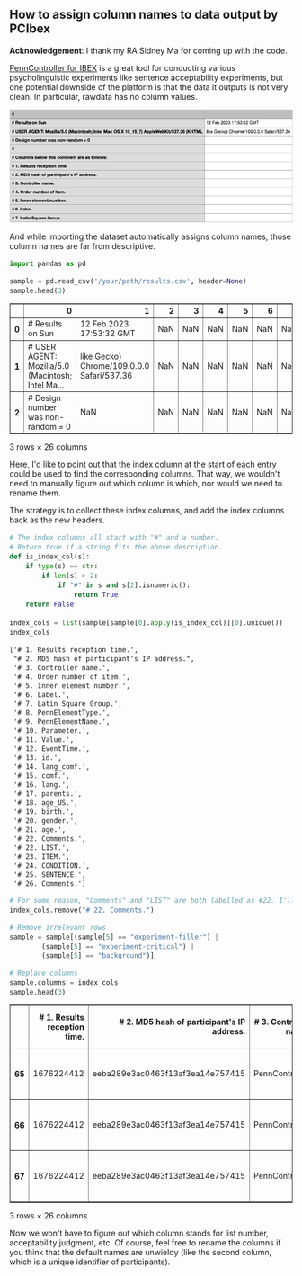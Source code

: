 ## How to assign column names to data output by PCIbex

**Acknowledgement**: I thank my RA Sidney Ma for coming up with the code.

[PennController for IBEX](https://doc.pcibex.net/) is a great tool for conducting various psycholinguistic experiments like sentence acceptability experiments, but one potential downside of the platform is that the data it outputs is not very clean. In particular, rawdata has no column values.

![](./rawdata.png)

And while importing the dataset automatically assigns column names, those column names are far from descriptive.


```python
import pandas as pd
```


```python
sample = pd.read_csv('/your/path/results.csv', header=None)
sample.head(3)
```




<div>
<style scoped>
    .dataframe tbody tr th:only-of-type {
        vertical-align: middle;
    }

    .dataframe tbody tr th {
        vertical-align: top;
    }

    .dataframe thead th {
        text-align: right;
    }
</style>
<table border="1" class="dataframe">
  <thead>
    <tr style="text-align: right;">
      <th></th>
      <th>0</th>
      <th>1</th>
      <th>2</th>
      <th>3</th>
      <th>4</th>
      <th>5</th>
      <th>6</th>
      <th>7</th>
      <th>8</th>
      <th>9</th>
      <th>...</th>
      <th>16</th>
      <th>17</th>
      <th>18</th>
      <th>19</th>
      <th>20</th>
      <th>21</th>
      <th>22</th>
      <th>23</th>
      <th>24</th>
      <th>25</th>
    </tr>
  </thead>
  <tbody>
    <tr>
      <th>0</th>
      <td># Results on Sun</td>
      <td>12 Feb 2023 17:53:32 GMT</td>
      <td>NaN</td>
      <td>NaN</td>
      <td>NaN</td>
      <td>NaN</td>
      <td>NaN</td>
      <td>NaN</td>
      <td>NaN</td>
      <td>NaN</td>
      <td>...</td>
      <td>NaN</td>
      <td>NaN</td>
      <td>NaN</td>
      <td>NaN</td>
      <td>NaN</td>
      <td>NaN</td>
      <td>NaN</td>
      <td>NaN</td>
      <td>NaN</td>
      <td>NaN</td>
    </tr>
    <tr>
      <th>1</th>
      <td># USER AGENT: Mozilla/5.0 (Macintosh; Intel Ma...</td>
      <td>like Gecko) Chrome/109.0.0.0 Safari/537.36</td>
      <td>NaN</td>
      <td>NaN</td>
      <td>NaN</td>
      <td>NaN</td>
      <td>NaN</td>
      <td>NaN</td>
      <td>NaN</td>
      <td>NaN</td>
      <td>...</td>
      <td>NaN</td>
      <td>NaN</td>
      <td>NaN</td>
      <td>NaN</td>
      <td>NaN</td>
      <td>NaN</td>
      <td>NaN</td>
      <td>NaN</td>
      <td>NaN</td>
      <td>NaN</td>
    </tr>
    <tr>
      <th>2</th>
      <td># Design number was non-random = 0</td>
      <td>NaN</td>
      <td>NaN</td>
      <td>NaN</td>
      <td>NaN</td>
      <td>NaN</td>
      <td>NaN</td>
      <td>NaN</td>
      <td>NaN</td>
      <td>NaN</td>
      <td>...</td>
      <td>NaN</td>
      <td>NaN</td>
      <td>NaN</td>
      <td>NaN</td>
      <td>NaN</td>
      <td>NaN</td>
      <td>NaN</td>
      <td>NaN</td>
      <td>NaN</td>
      <td>NaN</td>
    </tr>
  </tbody>
</table>
<p>3 rows × 26 columns</p>
</div>



Here, I'd like to point out that the index column at the start of each entry could be used to find the corresponding columns. That way, we wouldn't need to manually figure out which column is which, nor would we need to rename them.

The strategy is to collect these index columns, and add the index columns back as the new headers.


```python
# The index columns all start with "#" and a number.
# Return true if a string fits the above description.
def is_index_col(s):
    if type(s) == str:
        if len(s) > 2:
            if "#" in s and s[2].isnumeric():
                return True
    return False

index_cols = list(sample[sample[0].apply(is_index_col)][0].unique())
index_cols
```




    ['# 1. Results reception time.',
     "# 2. MD5 hash of participant's IP address.",
     '# 3. Controller name.',
     '# 4. Order number of item.',
     '# 5. Inner element number.',
     '# 6. Label.',
     '# 7. Latin Square Group.',
     '# 8. PennElementType.',
     '# 9. PennElementName.',
     '# 10. Parameter.',
     '# 11. Value.',
     '# 12. EventTime.',
     '# 13. id.',
     '# 14. lang_comf.',
     '# 15. comf.',
     '# 16. lang.',
     '# 17. parents.',
     '# 18. age_US.',
     '# 19. birth.',
     '# 20. gender.',
     '# 21. age.',
     '# 22. Comments.',
     '# 22. LIST.',
     '# 23. ITEM.',
     '# 24. CONDITION.',
     '# 25. SENTENCE.',
     '# 26. Comments.']




```python
# For some reason, "Comments" and "LIST" are both labelled as #22. I'll remove "comments" manually.
index_cols.remove("# 22. Comments.")
```


```python
# Remove irrelevant rows
sample = sample[(sample[5] == "experiment-filler") | 
        (sample[5] == "experiment-critical") | 
        (sample[5] == "background")]
```


```python
# Replace columns
sample.columns = index_cols
sample.head(3)
```




<div>
<style scoped>
    .dataframe tbody tr th:only-of-type {
        vertical-align: middle;
    }

    .dataframe tbody tr th {
        vertical-align: top;
    }

    .dataframe thead th {
        text-align: right;
    }
</style>
<table border="1" class="dataframe">
  <thead>
    <tr style="text-align: right;">
      <th></th>
      <th># 1. Results reception time.</th>
      <th># 2. MD5 hash of participant's IP address.</th>
      <th># 3. Controller name.</th>
      <th># 4. Order number of item.</th>
      <th># 5. Inner element number.</th>
      <th># 6. Label.</th>
      <th># 7. Latin Square Group.</th>
      <th># 8. PennElementType.</th>
      <th># 9. PennElementName.</th>
      <th># 10. Parameter.</th>
      <th>...</th>
      <th># 17. parents.</th>
      <th># 18. age_US.</th>
      <th># 19. birth.</th>
      <th># 20. gender.</th>
      <th># 21. age.</th>
      <th># 22. LIST.</th>
      <th># 23. ITEM.</th>
      <th># 24. CONDITION.</th>
      <th># 25. SENTENCE.</th>
      <th># 26. Comments.</th>
    </tr>
  </thead>
  <tbody>
    <tr>
      <th>65</th>
      <td>1676224412</td>
      <td>eeba289e3ac0463f13af3ea14e757415</td>
      <td>PennController</td>
      <td>52.0</td>
      <td>0.0</td>
      <td>experiment-filler</td>
      <td>NaN</td>
      <td>PennController</td>
      <td>53</td>
      <td>_Trial_</td>
      <td>...</td>
      <td>undefined</td>
      <td>undefined</td>
      <td>undefined</td>
      <td>undefined</td>
      <td>undefined</td>
      <td>1</td>
      <td>9.0</td>
      <td>intermediate</td>
      <td>Which teachers are the administrator firing at...</td>
      <td>NaN</td>
    </tr>
    <tr>
      <th>66</th>
      <td>1676224412</td>
      <td>eeba289e3ac0463f13af3ea14e757415</td>
      <td>PennController</td>
      <td>52.0</td>
      <td>0.0</td>
      <td>experiment-filler</td>
      <td>NaN</td>
      <td>PennController</td>
      <td>53</td>
      <td>_Header_</td>
      <td>...</td>
      <td>undefined</td>
      <td>undefined</td>
      <td>undefined</td>
      <td>undefined</td>
      <td>undefined</td>
      <td>1</td>
      <td>9.0</td>
      <td>intermediate</td>
      <td>Which teachers are the administrator firing at...</td>
      <td>NaN</td>
    </tr>
    <tr>
      <th>67</th>
      <td>1676224412</td>
      <td>eeba289e3ac0463f13af3ea14e757415</td>
      <td>PennController</td>
      <td>52.0</td>
      <td>0.0</td>
      <td>experiment-filler</td>
      <td>NaN</td>
      <td>PennController</td>
      <td>53</td>
      <td>_Header_</td>
      <td>...</td>
      <td>undefined</td>
      <td>undefined</td>
      <td>undefined</td>
      <td>undefined</td>
      <td>undefined</td>
      <td>1</td>
      <td>9.0</td>
      <td>intermediate</td>
      <td>Which teachers are the administrator firing at...</td>
      <td>NaN</td>
    </tr>
  </tbody>
</table>
<p>3 rows × 26 columns</p>
</div>



Now we won't have to figure out which column stands for list number, acceptability judgment, etc. Of course, feel free to rename the columns if you think that the default names are unwieldy (like the second column, which is a unique identifier of participants).

